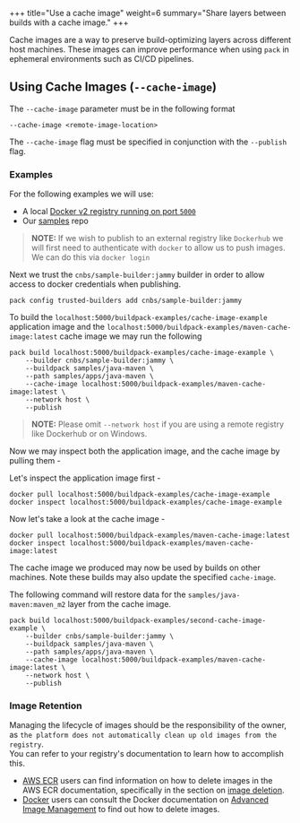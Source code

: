 +++
title="Use a cache image"
weight=6
summary="Share layers between builds with a cache image."
+++

Cache images are a way to preserve build-optimizing layers across different host machines. 
These images can improve performance when using `pack` in ephemeral environments such as CI/CD pipelines.

## Using Cache Images (`--cache-image`)

The `--cache-image` parameter must be in the following format

```
--cache-image <remote-image-location>
```

The `--cache-image` flag must be specified in conjunction with the `--publish` flag.

### Examples
For the following examples we will use:
 - A local [Docker v2 registry running on port `5000`](https://docs.docker.com/registry/deploying/#run-a-local-registry)
 - Our [samples][samples] repo

> **NOTE:**  If we wish to publish to an external registry like `Dockerhub` we will first need to authenticate with `docker` to allow us to push images. We can do this via `docker login`


Next we trust the `cnbs/sample-builder:jammy` builder in order to allow access to docker credentials when publishing.

```
pack config trusted-builders add cnbs/sample-builder:jammy
```
<!--+- "{{execute}}"+-->

To build the `localhost:5000/buildpack-examples/cache-image-example` application image
 and the `localhost:5000/buildpack-examples/maven-cache-image:latest` cache image
 we may run the following 

```
pack build localhost:5000/buildpack-examples/cache-image-example \
    --builder cnbs/sample-builder:jammy \
    --buildpack samples/java-maven \
    --path samples/apps/java-maven \
    --cache-image localhost:5000/buildpack-examples/maven-cache-image:latest \
    --network host \
    --publish
```
<!--+- "{{execute}}"+-->

> **NOTE:**  Please omit `--network host` if you are using a remote registry like Dockerhub or on Windows.

Now we may inspect both the application image, and the cache image by pulling them -

Let's inspect the application image first -

```
docker pull localhost:5000/buildpack-examples/cache-image-example
docker inspect localhost:5000/buildpack-examples/cache-image-example
```
<!--+- "{{execute}}"+-->

Now let's take a look at the cache image - 
```
docker pull localhost:5000/buildpack-examples/maven-cache-image:latest
docker inspect localhost:5000/buildpack-examples/maven-cache-image:latest
```
<!--+- "{{execute}}"+-->

The cache image we produced may now be used by builds on other machines. Note these
builds may also update the specified `cache-image`.

The following command will restore data for the `samples/java-maven:maven_m2` layer from the cache image.
```
pack build localhost:5000/buildpack-examples/second-cache-image-example \
    --builder cnbs/sample-builder:jammy \
    --buildpack samples/java-maven \
    --path samples/apps/java-maven \
    --cache-image localhost:5000/buildpack-examples/maven-cache-image:latest \
    --network host \
    --publish
```
<!--+- "{{execute}}"+-->

### Image Retention

Managing the lifecycle of images should be the responsibility of the owner, as `the platform does not automatically clean up old images from the registry`.   
You can refer to your registry's documentation to learn how to accomplish this.   
* [AWS ECR](https://aws.amazon.com/ecr/) users can find information on how to delete images in the AWS ECR documentation, specifically in the section on [image deletion](https://docs.aws.amazon.com/AmazonECR/latest/userguide/delete_image.html).
* [Docker](https://docs.docker.com/engine/) users can consult the Docker documentation on [Advanced Image Management](https://docs.docker.com/docker-hub/image-management/) to find out how to delete images.


[samples]: https://github.com/buildpack/samples
